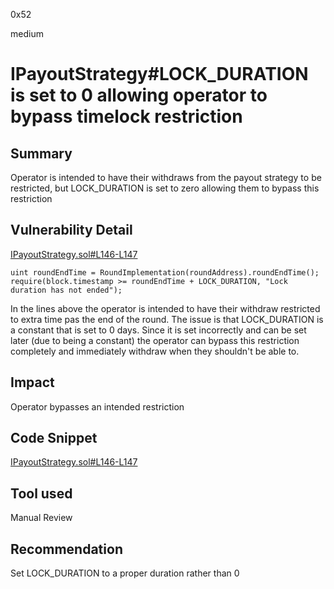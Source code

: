 0x52

medium

# IPayoutStrategy#LOCK_DURATION is set to 0 allowing operator to bypass timelock restriction

## Summary

Operator is intended to have their withdraws from the payout strategy to be restricted, but LOCK_DURATION is set to zero allowing them to bypass this restriction

## Vulnerability Detail

[IPayoutStrategy.sol#L146-L147](https://github.com/sherlock-audit/2023-03-Gitcoin/blob/main/contracts/contracts/payoutStrategy/IPayoutStrategy.sol#L146-L147)

    uint roundEndTime = RoundImplementation(roundAddress).roundEndTime();
    require(block.timestamp >= roundEndTime + LOCK_DURATION, "Lock duration has not ended");

In the lines above the operator is intended to have their withdraw restricted to extra time pas the end of the round. The issue is that LOCK_DURATION is a constant that is set to 0 days. Since it is set incorrectly and can be set later (due to being a constant) the operator can bypass this restriction completely and immediately withdraw when they shouldn't be able to.

## Impact

Operator bypasses an intended restriction

## Code Snippet

[IPayoutStrategy.sol#L146-L147](https://github.com/sherlock-audit/2023-03-Gitcoin/blob/main/contracts/contracts/payoutStrategy/IPayoutStrategy.sol#L146-L147)

## Tool used

Manual Review

## Recommendation

Set LOCK_DURATION to a proper duration rather than 0